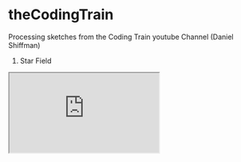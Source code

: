 # theCodingTrain
Processing sketches from the Coding Train youtube Channel (Daniel Shiffman)

1. Star Field
<iframe src="https://editor.p5js.org/nicolasrivollet/embed/nUzS0UdCU" width="300" height="160"></iframe>
